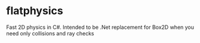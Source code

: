 # flatphysics
Fast 2D physics in C#. Intended to be .Net replacement for Box2D when you need only collisions and ray checks
